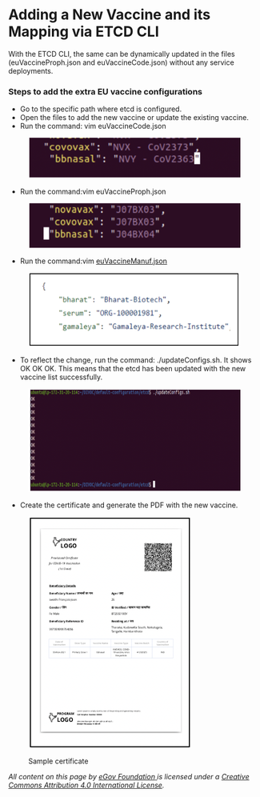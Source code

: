 # Adding a New Vaccine and its Mapping via ETCD CLI

With the ETCD CLI, the same can be dynamically updated in the files (euVaccineProph.json and euVaccineCode.json) without any service deployments.

### **Steps to add the extra EU vaccine configurations**

* Go to the specific path where etcd is configured.
* Open the files to add the new vaccine or update the existing vaccine.
* Run the command: vim euVaccineCode.json

<figure><img src="../../../.gitbook/assets/Screenshot 2022-09-01 at 12.33.59 PM.png" alt=""><figcaption></figcaption></figure>

* Run the command:vim euVaccineProph.json

<figure><img src="../../../.gitbook/assets/Screenshot 2022-09-01 at 12.36.53 PM.png" alt=""><figcaption></figcaption></figure>

* Run the command:vim [euVaccineManuf.json](https://github.com/egovernments/DIVOC/blob/main/default-configuration/etcd/euVaccineManuf.json)

<figure><img src="../../../.gitbook/assets/Screenshot 2022-09-01 at 12.39.15 PM.png" alt=""><figcaption></figcaption></figure>

* To reflect the change, run the command: ./updateConfigs.sh. It shows OK OK OK. This means that the etcd has been updated with the new vaccine list successfully.

<figure><img src="../../../.gitbook/assets/Screenshot 2022-09-01 at 2.00.02 PM.png" alt=""><figcaption></figcaption></figure>

* Create the certificate and generate the PDF with the new vaccine.

<figure><img src="../../../.gitbook/assets/Screenshot 2022-09-01 at 2.02.13 PM.png" alt=""><figcaption><p>Sample certificate</p></figcaption></figure>



_All content on this page by_ [_eGov Foundation_ ](https://egov.org.in/)_is licensed under a_ [_Creative Commons Attribution 4.0 International License_](http://creativecommons.org/licenses/by/4.0/)_._  &#x20;
